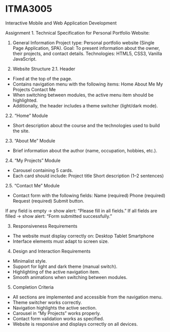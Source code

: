 # ITMA3005
Interactive Mobile and Web Application Development

Assignment 1. Technical Specification for Personal Portfolio Website:

1. General Information
Project type: Personal portfolio website (Single Page Application, SPA).
Goal: To present information about the owner, their projects, and contact details.
Technologies: HTML5, CSS3, Vanilla JavaScript.

2. Website Structure
2.1. Header
- Fixed at the top of the page.
- Contains navigation menu with the following items:
Home
About Me
My Projects
Contact Me
- When switching between modules, the active menu item should be highlighted.
- Additionally, the header includes a theme switcher (light/dark mode).

2.2. “Home” Module
- Short description about the course and the technologies used to build the site.

2.3. “About Me” Module
- Brief information about the author (name, occupation, hobbies, etc.).

2.4. “My Projects” Module
- Carousel containing 5 cards.
- Each card should include:
Project title
Short description (1–2 sentences)

2.5. “Contact Me” Module

- Contact form with the following fields:
Name (required)
Phone (required)
Request (required)
Submit button.

If any field is empty → show alert: “Please fill in all fields.”
If all fields are filled → show alert: “Form submitted successfully.”

3. Responsiveness Requirements
- The website must display correctly on:
Desktop
Tablet
Smartphone
- Interface elements must adapt to screen size.

4. Design and Interaction Requirements
- Minimalist style.
- Support for light and dark theme (manual switch).
- Highlighting of the active navigation item.
- Smooth animations when switching between modules.

5. Completion Criteria

- All sections are implemented and accessible from the navigation menu.
- Theme switcher works correctly.
- Navigation highlights the active section.
- Carousel in “My Projects” works properly.
- Contact form validation works as specified.
- Website is responsive and displays correctly on all devices.